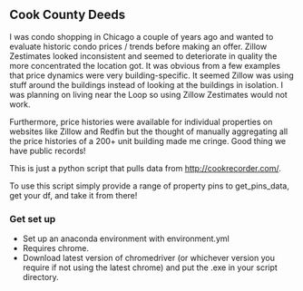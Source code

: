 ## Cook County Deeds

I was condo shopping in Chicago a couple of years ago and wanted to evaluate historic condo prices / trends before making an offer. Zillow Zestimates looked inconsistent and seemed to deteriorate in quality the more concentrated the location got. It was obvious from a few examples that price dynamics were very building-specific. It seemed Zillow was using stuff around the buildings instead of looking at the buildings in isolation. I was planning on living near the Loop so using Zillow Zestimates would not work.

Furthermore, price histories were available for individual properties on websites like Zillow and Redfin but the thought of manually aggregating all the price histories of a 200+ unit building made me cringe. Good thing we have public records!

This is just a python script that pulls data from http://cookrecorder.com/.

To use this script simply provide a range of property pins to get_pins_data, get your df, and take it from there!

### Get set up

- Set up an anaconda environment with environment.yml
- Requires chrome.
- Download latest version of chromedriver (or whichever version you require if not using the latest chrome) and put the .exe in your script directory.